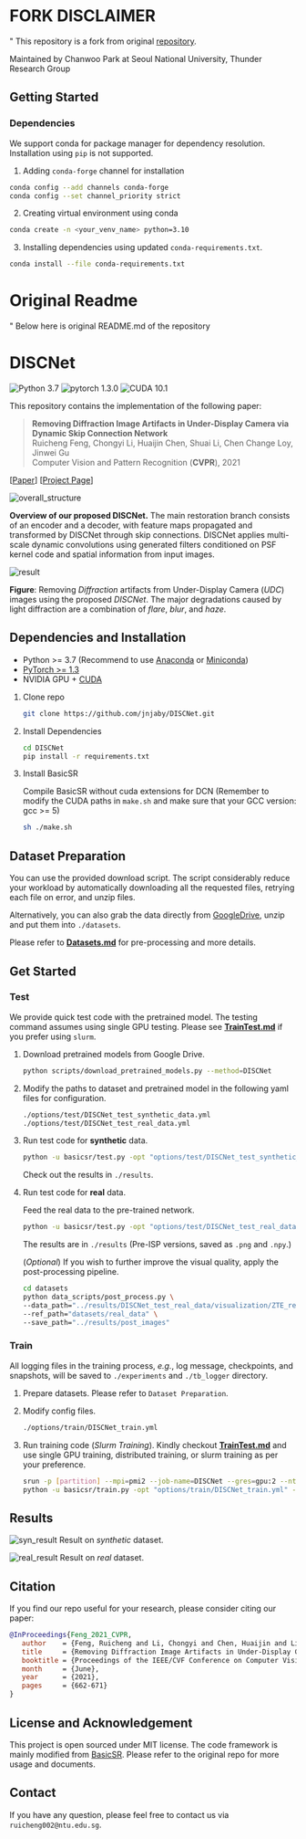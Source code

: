 # FORK DISCLAIMER

" This repository is a fork from original [repository](https://github.com/jnjaby/DISCNet).

Maintained by Chanwoo Park at Seoul National University, Thunder Research Group

## Getting Started

### Dependencies

We support conda for package manager for dependency resolution. Installation using `pip` is not supported.

1) Adding `conda-forge` channel for installation

```bash
conda config --add channels conda-forge
conda config --set channel_priority strict
```

2) Creating virtual environment using conda

```bash
conda create -n <your_venv_name> python=3.10
```

3) Installing dependencies using updated `conda-requirements.txt`.
```bash
conda install --file conda-requirements.txt
```

# Original Readme

" Below here is original README.md of the repository

# DISCNet 

![Python 3.7](https://img.shields.io/badge/python-3.7-green.svg?style=plastic)
![pytorch 1.3.0](https://img.shields.io/badge/pytorch-1.3.0-green.svg?style=plastic)
![CUDA 10.1](https://camo.githubusercontent.com/5e1f2e59c9910aa4426791d95a714f1c90679f5a/68747470733a2f2f696d672e736869656c64732e696f2f62616467652f637564612d31302e312d677265656e2e7376673f7374796c653d706c6173746963)

This repository contains the implementation of the following paper:
> **Removing Diffraction Image Artifacts in Under-Display Camera via
        Dynamic Skip Connection Network**<br>
> Ruicheng Feng, Chongyi Li, Huaijin Chen, Shuai Li, Chen Change Loy, Jinwei Gu<br>
> Computer Vision and Pattern Recognition (**CVPR**), 2021<br>

[[Paper](https://arxiv.org/abs/2104.09556)]
[[Project Page](https://jnjaby.github.io/projects/UDC/)]


![overall_structure](./assets/architecture.png)

**Overview of our proposed DISCNet.** The main restoration branch consists of an encoder and a decoder, with feature maps propagated and transformed by DISCNet through skip connections. DISCNet applies multi-scale dynamic convolutions using generated filters conditioned on PSF kernel code and spatial information from input images.

![result](assets/fig1.png)

**Figure**:
Removing *Diffraction* artifacts from Under-Display Camera (*UDC*) images using the proposed *DISCNet*. The major degradations caused by light diffraction are a combination of *flare*, *blur*, and *haze*. 


## Dependencies and Installation

- Python >= 3.7 (Recommend to use [Anaconda](https://www.anaconda.com/download/#linux) or [Miniconda](https://docs.conda.io/en/latest/miniconda.html))
- [PyTorch >= 1.3](https://pytorch.org/)
- NVIDIA GPU + [CUDA](https://developer.nvidia.com/cuda-downloads)

1. Clone repo

   ```bash
   git clone https://github.com/jnjaby/DISCNet.git
   ```

1. Install Dependencies

   ```bash
   cd DISCNet
   pip install -r requirements.txt
   ```

1. Install BasicSR

   Compile BasicSR without cuda extensions for DCN (Remember to modify the CUDA paths in `make.sh` and make sure that your GCC version: gcc >= 5) <br>

    ```bash
    sh ./make.sh
    ```


## Dataset Preparation

You can use the provided download script. The script considerably reduce your workload by automatically downloading all the requested files, retrying each file on error, and unzip files.

Alternatively, you can also grab the data directly from [GoogleDrive](https://drive.google.com/drive/folders/13dZxX_9CI6CeS4zKd2SWGeT-7awhgaJF?usp=sharing), unzip and put them into `./datasets`.

Please refer to **[Datasets.md](datasets/README.md)** for pre-processing and more details.



## Get Started

### Test

We provide quick test code with the pretrained model. The testing command assumes using single GPU testing. Please see **[TrainTest.md](docs/TrainTest.md)** if you prefer using `slurm`.

1. Download pretrained models from Google Drive.

    ```bash
    python scripts/download_pretrained_models.py --method=DISCNet
    ```

1. Modify the paths to dataset and pretrained model in the following yaml files for configuration.

    ```bash
    ./options/test/DISCNet_test_synthetic_data.yml
    ./options/test/DISCNet_test_real_data.yml
    ```

1. Run test code for **synthetic** data.

    ```bash
    python -u basicsr/test.py -opt "options/test/DISCNet_test_synthetic_data.yml" --launcher="none"
    ```

   Check out the results in `./results`.

1. Run test code for **real** data.

   Feed the real data to the pre-trained network. 

    ```bash
    python -u basicsr/test.py -opt "options/test/DISCNet_test_real_data.yml" --launcher="none"
    ```

   The results are in `./results` (Pre-ISP versions, saved as `.png` and `.npy`.)
   
   (*Optional*) If you wish to further improve the visual quality, apply the post-processing pipeline.

    ```bash
    cd datasets
    python data_scripts/post_process.py \
    --data_path="../results/DISCNet_test_real_data/visualization/ZTE_real_rot_5" \
    --ref_path="datasets/real_data" \
    --save_path="../results/post_images"
    ```

### Train

All logging files in the training process, *e.g.*, log message, checkpoints, and snapshots, will be saved to `./experiments` and `./tb_logger` directory.

1. Prepare datasets. Please refer to `Dataset Preparation`.

1. Modify config files.

   ```bash
   ./options/train/DISCNet_train.yml
   ```

1. Run training code (*Slurm Training*). Kindly checkout **[TrainTest.md](docs/TrainTest.md)** and use single GPU training, distributed training, or slurm training as per your preference.

   ```bash
   srun -p [partition] --mpi=pmi2 --job-name=DISCNet --gres=gpu:2 --ntasks=2 --ntasks-per-node=2 --cpus-per-task=2 --kill-on-bad-exit=1 \
   python -u basicsr/train.py -opt "options/train/DISCNet_train.yml" --launcher="slurm"
   ```

## Results

![syn_result](assets/syn_visual_result.png)
Result on *synthetic* dataset.

![real_result](assets/real_vusual_result.png)
Result on *real* dataset.


## Citation

   If you find our repo useful for your research, please consider citing our paper:

   ```bibtex
   @InProceedings{Feng_2021_CVPR,
      author    = {Feng, Ruicheng and Li, Chongyi and Chen, Huaijin and Li, Shuai and Loy, Chen Change and Gu, Jinwei},
      title     = {Removing Diffraction Image Artifacts in Under-Display Camera via Dynamic Skip Connection Network},
      booktitle = {Proceedings of the IEEE/CVF Conference on Computer Vision and Pattern Recognition (CVPR)},
      month     = {June},
      year      = {2021},
      pages     = {662-671}
   }
   ```


## License and Acknowledgement

This project is open sourced under MIT license. The code framework is mainly modified from [BasicSR](https://github.com/xinntao/BasicSR). Please refer to the original repo for more usage and documents.


## Contact

If you have any question, please feel free to contact us via `ruicheng002@ntu.edu.sg`.
